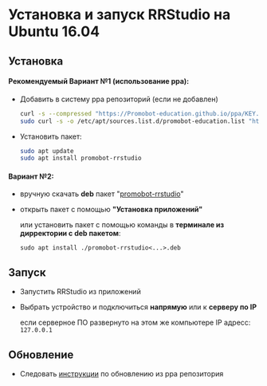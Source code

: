 # Установка и запуск RRStudio на Ubuntu 16.04
## Установка
#### Рекомендуемый Вариант №1 (использование ppa):
* Добавить в систему ppa репозиторий (если не добавлен)
  ```sh
  curl -s --compressed "https://Promobot-education.github.io/ppa/KEY.gpg" | sudo apt-key add -
  sudo curl -s -o /etc/apt/sources.list.d/promobot-education.list "https://Promobot-education.github.io/ppa/promobot-education.list"
  ```
* Установить пакет:
  ```sh
  sudo apt update
  sudo apt install promobot-rrstudio
  ```

#### Вариант №2:
* вручную скачать **deb** пакет "[promobot-rrstudio](https://github.com/shabu-rov/RRStudio/releases)"
* открыть пакет с помощью **"Установка приложений"**

  или установить пакет с помощью команды в **терминале из дирректории с deb пакетом**:
 
  ```
  sudo apt install ./promobot-rrstudio<...>.deb
  ```

## Запуск
* Запустить RRStudio из приложений
* Выбрать устройство и подключиться **напрямую** или к **серверу по IP**

  если серверное ПО развернуто на этом же компьютере IP адресс: ``127.0.0.1``

## Обновление
* Следовать [инструкции](https://github.com/Promobot-education/ppa/wiki) по обновлению из ppa репозитория